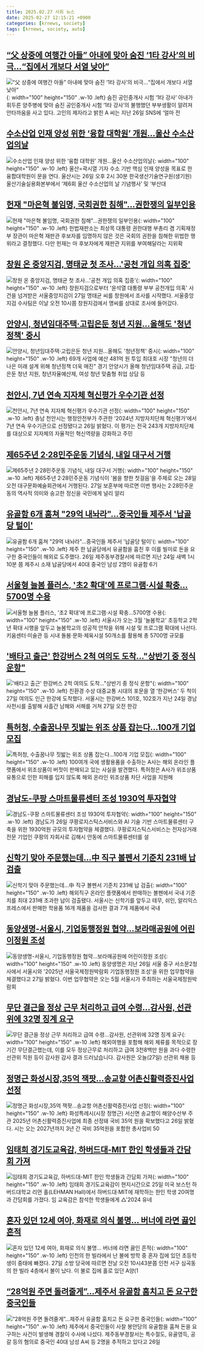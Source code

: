 ```yaml
---
title: 2025.02.27 사회 뉴스
date: 2025-02-27 12:15:21 +0900
categories: [krnews, society]
tags: [krnews, society, auto]
---
```

## [“父 상중에 여행간 아들” 아내에 맞아 숨진 ‘1타 강사’의 비극…“집에서 개보다 서열 낮아”](https://n.news.naver.com/mnews/article/016/0002434956)

![“父 상중에 여행간 아들” 아내에 맞아 숨진 ‘1타 강사’의 비극…“집에서 개보다 서열 낮아”](https://mimgnews.pstatic.net/image/origin/016/2025/02/27/2434956.jpg?type=nf220_150){: width="100" height="150" .w-10 .left}
숨진 공인중개사 시험 ‘1타 강사’ 아내가 휘두른 양주병에 맞아 숨진 공인중개사 시험 ‘1타 강사’의 불행했던 부부생활이 알려져 안타까움을 사고 있다. 고인의 제자라고 밝힌 A 씨는 지난 26일 SNS에 ‘얼마 전

## [수소산업 인재 양성 위한 ‘융합 대학원’ 개원…울산 수소산업의날](https://n.news.naver.com/mnews/article/021/0002692837)

![수소산업 인재 양성 위한 ‘융합 대학원’ 개원…울산 수소산업의날](https://mimgnews.pstatic.net/image/origin/021/2025/02/26/2692837.jpg?type=nf220_150){: width="100" height="150" .w-10 .left}
울산=곽시열 기자 수소 기반 핵심 인재 양성을 목표로 한 융합대학원이 문을 연다. 울산시는 26일 오후 2시 30분 한국생산기술연구원(생기원) 울산기술실용화본부에서 ‘제6회 울산 수소산업의 날 기념행사’ 및 ‘부산대

## [헌재 "마은혁 불임명, 국회권한 침해"…권한쟁의 일부인용](https://n.news.naver.com/mnews/article/050/0000087056)

![헌재 "마은혁 불임명, 국회권한 침해"…권한쟁의 일부인용](https://mimgnews.pstatic.net/image/origin/050/2025/02/27/87056.jpg?type=nf220_150){: width="100" height="150" .w-10 .left}
헌법재판소는 최상목 대통령 권한대행 부총리 겸 기획재정부 장관이 마은혁 재판관 후보자를 임명하지 않은 것은 국회의 권한을 침해한 위법한 행위라고 결정했다. 다만 헌재는 마 후보자에게 재판관 지위를 부여해달라는 지위확

## [창원 온 중앙지검, 명태균 첫 조사…'공천 개입 의혹 집중'](https://n.news.naver.com/mnews/article/079/0003996657)

![창원 온 중앙지검, 명태균 첫 조사…'공천 개입 의혹 집중'](https://mimgnews.pstatic.net/image/origin/079/2025/02/27/3996657.jpg?type=nf220_150){: width="100" height="150" .w-10 .left}
창원지검으로부터 '윤석열 대통령 부부 공천개입 의혹' 사건을 넘겨받은 서울중앙지검이 27일 명태균 씨를 창원에서 조사를 시작했다. 서울중앙지검 수사팀은 이날 오전 10시쯤 창원지검에서 명씨를 상대로 조사에 들어갔다.

## [안양시, 청년임대주택·고립은둔 청년 지원…올해도 '청년정책' 중시](https://n.news.naver.com/mnews/article/629/0000368367)

![안양시, 청년임대주택·고립은둔 청년 지원…올해도 '청년정책' 중시](https://mimgnews.pstatic.net/image/origin/629/2025/02/26/368367.jpg?type=nf220_150){: width="100" height="150" .w-10 .left}
69개 사업에 예산 481억 원 투입 최대호 시장 "청년의 더 나은 미래 설계 위해 청년정책 더욱 매진" 경기 안양시가 올해 청년임대주택 공급, 고립·은둔 청년 지원, 청년자율예산제, 여성 청년 맞춤형 취업 상담 등

## [천안시, 7년 연속 지자체 혁신평가 우수기관 선정](https://n.news.naver.com/mnews/article/277/0005552307)

![천안시, 7년 연속 지자체 혁신평가 우수기관 선정](https://mimgnews.pstatic.net/image/origin/277/2025/02/26/5552307.jpg?type=nf220_150){: width="100" height="150" .w-10 .left}
충남 천안시는 행정안전부가 주관한 ‘2024년 지방자치단체 혁신평가’에서 7년 연속 우수기관으로 선정됐다고 26일 밝혔다. 이 평가는 전국 243개 지방자치단체를 대상으로 지자체의 자율적인 혁신역량을 강화하고 주민

## [제65주년 2·28민주운동 기념식, 내일 대구서 거행](https://n.news.naver.com/mnews/article/421/0008100846)

![제65주년 2·28민주운동 기념식, 내일 대구서 거행](https://mimgnews.pstatic.net/image/origin/421/2025/02/27/8100846.jpg?type=nf220_150){: width="100" height="150" .w-10 .left}
제65주년 2·28민주운동 기념식이 '봄을 향한 첫걸음'을 주제로 오는 28일 오전 대구문화예술회관에서 거행된다. 27일 보훈부에 따르면 이번 행사는 2·28민주운동의 역사적 의미와 숭고한 정신을 국민에게 널리 알리

## [유골함 6개 훔쳐 "29억 내놔라"…중국인들 제주서 '납골당 털이'](https://n.news.naver.com/mnews/article/421/0008099795)

![유골함 6개 훔쳐 "29억 내놔라"…중국인들 제주서 '납골당 털이'](https://mimgnews.pstatic.net/image/origin/421/2025/02/26/8099795.jpg?type=nf220_150){: width="100" height="150" .w-10 .left}
제주 한 납골당에서 유골함을 훔친 후 이를 빌미로 돈을 요구한 중국인들이 해외로 도주했다. 26일 제주동부경찰서에 따르면 지난 24일 새벽 1시10분 쯤 제주시 소재 납골당에서 40대 중국인 남성 2명이 유골함 6기

## [서울형 늘봄 플러스, '초2 확대'에 프로그램·시설 확충…5700명 수용](https://n.news.naver.com/mnews/article/003/0013091536)

![서울형 늘봄 플러스, '초2 확대'에 프로그램·시설 확충…5700명 수용](https://mimgnews.pstatic.net/image/origin/003/2025/02/27/13091536.jpg?type=nf220_150){: width="100" height="150" .w-10 .left}
서울시가 오는 3월 '늘봄학교' 초등학교 2학년 확대 시행을 앞두고 늘봄학교의 성공적 안착을 위해 시설 및 프로그램 확대에 나선다. 키움센터·미술관 등 시내 돌봄·문화·체육시설 50개소를 활용해 총 5700명 규모를

## ['배타고 출근' 한강버스 2척 여의도 도착…"상반기 중 정식 운항"](https://n.news.naver.com/mnews/article/014/0005314195)

!['배타고 출근' 한강버스 2척 여의도 도착…"상반기 중 정식 운항"](https://mimgnews.pstatic.net/image/origin/014/2025/02/27/5314195.jpg?type=nf220_150){: width="100" height="150" .w-10 .left}
친환경 수상 대중교통 시대의 포문을 열 ‘한강버스’ 두 척이 27일 여의도 인근 한강에 도착했다. 서울시는 한강버스 101호, 102호가 지난 24일 경남 사천시를 출발해 사흘간 남해와 서해를 거쳐 27일 오전 한강

## [특허청, 수출꿈나무 짓밟는 위조 상품 잡는다…100개 기업 모집](https://n.news.naver.com/mnews/article/011/0004455404)

![특허청, 수출꿈나무 짓밟는 위조 상품 잡는다…100개 기업 모집](https://mimgnews.pstatic.net/image/origin/011/2025/02/27/4455404.jpg?type=nf220_150){: width="100" height="150" .w-10 .left}
100여개 국에 생활용품을 수출하는 A사는 해외 온라인 플랫폼에서 위조상품이 버젓이 판매되고 있는 사실을 발견했다. 특허청은 A사가 위조상품 유통으로 인한 피해를 입지 않도록 해외 온라인 위조상품 차단 사업을 지원해

## [경남도-쿠팡 스마트물류센터 조성 1930억 투자협약](https://n.news.naver.com/mnews/article/008/0005158730)

![경남도-쿠팡 스마트물류센터 조성 1930억 투자협약](https://mimgnews.pstatic.net/image/origin/008/2025/02/26/5158730.jpg?type=nf220_150){: width="100" height="150" .w-10 .left}
경남도가 26일 쿠팡로지스틱스서비스와 AI 기술 기반 스마트물류센터 구축을 위한 1930억원 규모의 투자협약을 체결했다. 쿠팡로지스틱스서비스는 전자상거래 전문 기업인 쿠팡의 자회사로 김해시 안동에 스마트물류센터를 설

## [신학기 맞아 주문했는데…中 직구 볼펜서 기준치 231배 납 검출](https://n.news.naver.com/mnews/article/025/0003423492)

![신학기 맞아 주문했는데…中 직구 볼펜서 기준치 231배 납 검출](https://mimgnews.pstatic.net/image/origin/025/2025/02/27/3423492.jpg?type=nf220_150){: width="100" height="150" .w-10 .left}
해외직구 온라인 플랫폼에서 판매하는 볼펜에서 국내 기준치를 최대 231배 초과한 납이 검출됐다. 서울시는 신학기를 앞두고 테무, 쉬인, 알리익스프레스에서 판매한 학용품 16개 제품을 검사한 결과 7개 제품에서 국내

## [동양생명-서울시, 기업동행정원 협약…보라매공원에 어린이정원 조성](https://n.news.naver.com/mnews/article/029/0002938113)

![동양생명-서울시, 기업동행정원 협약…보라매공원에 어린이정원 조성](https://mimgnews.pstatic.net/image/origin/029/2025/02/27/2938113.jpg?type=nf220_150){: width="100" height="150" .w-10 .left}
동양생명은 지난 26일 서울 중구 서소문2청사에서 서울시와 '2025년 서울국제정원박람회 기업동행정원 조성'을 위한 업무협약을 체결했다고 27일 밝혔다. 이번 업무협약은 오는 5월 서울시가 주최하는 서울국제정원박람회

## [무단 결근을 정상 근무 처리하고 급여 수령…감사원, 선관위에 32명 징계 요구](https://n.news.naver.com/mnews/article/056/0011901206)

![무단 결근을 정상 근무 처리하고 급여 수령…감사원, 선관위에 32명 징계 요구](https://mimgnews.pstatic.net/image/origin/056/2025/02/27/11901206.jpg?type=nf220_150){: width="100" height="150" .w-10 .left}
해외여행을 포함해 해외 체류를 목적으로 장기간 무단결근했는데, 이를 모두 정상근무로 처리하고 급여 3천8백만 원을 과다 수령한 선관위 직원 등이 감사원 감사 결과 드러났습니다. 감사원은 오늘(27일) 선관위 채용 등

## [정명근 화성시장,35억 잭팟…송교항 어촌신활력증진사업 선정](https://n.news.naver.com/mnews/article/016/0002434664)

![정명근 화성시장,35억 잭팟…송교항 어촌신활력증진사업 선정](https://mimgnews.pstatic.net/image/origin/016/2025/02/26/2434664.jpg?type=nf220_150){: width="100" height="150" .w-10 .left}
화성특례시(시장 정명근) 서신면 송교항이 해양수산부 주관 2025년 어촌신활력증진사업에 최종 선정돼 국비 35억 원을 확보했다고 26일 밝혔다. 시는 오는 2027년까지 3년 간 국비 35억원을 포함한 총사업비 50

## [임태희 경기도교육감, 하버드대-MIT 한인 학생들과 간담회 가져](https://n.news.naver.com/mnews/article/119/0002927540)

![임태희 경기도교육감, 하버드대-MIT 한인 학생들과 간담회 가져](https://mimgnews.pstatic.net/image/origin/119/2025/02/26/2927540.jpg?type=nf220_150){: width="100" height="150" .w-10 .left}
임태희 경기도교육감이 현지시간으로 25일 미국 보스턴 하버드대학교 리먼 홀(LEHMAN Hall)에서 하버드대·MIT에 재학하는 한인 학생 20여명과 간담회를 가졌다. 임 교육감은 참석한 학생들에게 △'2024 유네

## [혼자 있던 12세 여아, 화재로 의식 불명… 버너에 라면 끓인 흔적](https://n.news.naver.com/mnews/article/005/0001760023)

![혼자 있던 12세 여아, 화재로 의식 불명… 버너에 라면 끓인 흔적](https://mimgnews.pstatic.net/image/origin/005/2025/02/27/1760023.jpg?type=nf220_150){: width="100" height="150" .w-10 .left}
인천의 한 빌라에서 난 불에 방학 중 혼자 집에 있던 초등학생이 중태에 빠졌다. 27일 소방 당국에 따르면 전날 오전 10시43분쯤 인천 서구 심곡동의 한 빌라 4층에서 불이 났다. 이 불로 집에 홀로 있던 A양(1

## [“28억원 주면 돌려줄게”…제주서 유골함 훔치고 돈 요구한 중국인들](https://n.news.naver.com/mnews/article/032/0003353435)

![“28억원 주면 돌려줄게”…제주서 유골함 훔치고 돈 요구한 중국인들](https://mimgnews.pstatic.net/image/origin/032/2025/02/26/3353435.jpg?type=nf220_150){: width="100" height="150" .w-10 .left}
제주에서 중국인들이 사찰 봉안당의 유골함을 훔쳐 돈을 요구하는 사건이 발생해 경찰이 수사에 나섰다. 제주동부경찰서는 특수절도, 유골영득, 공갈 등의 혐의로 중국인 40대 남성 A씨 등 2명을 추적하고 있다고 26일

